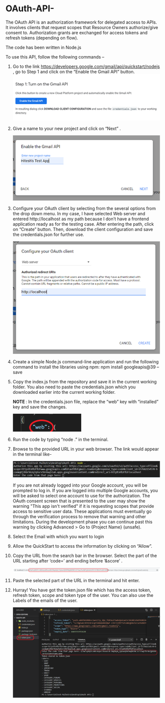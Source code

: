 # OAuth-API-
The OAuth API is an authorization framework for delegated access to APIs. It involves clients that request scopes that Resource Owners authorize/give consent to. Authorization grants are exchanged for access tokens and refresh tokens (depending on flow). 

The code has been written in Node.js

To use this API, follow the following commands – 
1.	Go to the link https://developers.google.com/gmail/api/quickstart/nodejs , go to Step 1 and click on the “Enable the Gmail API” button. <img src="Screenshots/button.PNG">

2.	Give a name to your new project and click on “Next” . 

    <img src="Screenshots/next.PNG"> 

3.	Configure your OAuth client by selecting from the several options from the drop down menu. In my case, I have selected Web server and entered http://localhost as my path because I don’t have a frontend application ready as for the testing case. After entering the path, click on “Create” button. Then, download the client configuration and save the credentials.json for further use. 

    <img src="Screenshots/configure.PNG">

4.	Create a simple Node.js command-line application and run the following command to install the libraries using npm: 
npm install googleapis@39 –save

5.	Copy the index.js from the repository and save it in the current working folder. You also need to paste the credentials.json which you downloaded earlier into the current working folder.

    <b>NOTE </b>: In the credentials.json file, replace the “web” key with “installed” key and save the changes. 

     <img src="Screenshots/change.png"> 

6.	Run the code by typing “node .” in the terminal. 

7.	Browse to the provided URL in your web browser. The link would appear in the terminal like- 
    
    <img src="Screenshots/link.PNG">
  
    If you are not already logged into your Google account, you will be prompted to log in. If you are logged into multiple Google accounts, you will be asked to select one account to use for the authorization.
    The OAuth consent screen that is presented to the user may show the warning "This app isn't verified" if it is requesting scopes that provide access to sensitive user data. These applications must eventually go through the verification process to remove that warning and other limitations. During the development phase you can continue past this warning by clicking Advanced > Go to {Project Name} (unsafe).

8.	Select the Email with which you want to login

9.	Allow the QuickStart to access the information by clicking on “Allow”.

10.	Copy the URL from the search bar in the browser. Select the part of the URL starting after  ‘code=’ and ending before ‘&score’ .

    <img src="Screenshots/URL.png">

11.	Paste the selected part of the URL in the terminal and hit enter. 

12.	Hurray! You have got the token.json file which has the access token, refresh token, scope and token type of the user. You can also use the Labels of the emails of the user.

    <img src="Screenshots/output.png">

 


